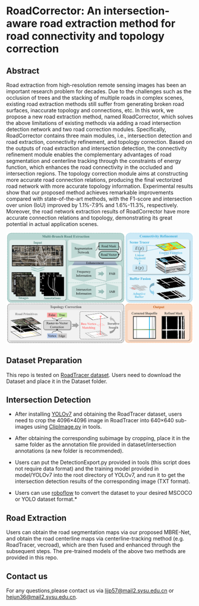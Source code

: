 # RoadCorrector: An intersection-aware road extraction method for road connectivity and topology correction

## Abstract
  Road extraction from high-resolution remote sensing images has been an important research problem for decades. Due to the challenges such as the occlusion of trees and the stacking of multiple roads in complex scenes, existing road extraction methods still suffer from generating broken road surfaces, inaccurate topology and connections, etc. In this work, we propose a new road extraction method, named RoadCorrector, which solves the above limitations of existing methods via adding a road intersection detection network and two road correction modules. Specifically, RoadCorrector contains three main modules, i.e., intersection detection and road extraction, connectivity refinement, and topology correction. Based on the outputs of road extraction and intersection detection, the connectivity refinement module enables the complementary advantages of road segmentation and centerline tracking through the constraints of energy function, which enhances the road connectivity in the occluded and intersection regions. The topology correction module aims at constructing more accurate road connection relations, producing the final vectorized road network with more accurate topology information. Experimental results show that our proposed method achieves remarkable improvements compared with state-of-the-art methods, with the F1-score and intersection over union (IoU) improved by 1.1%-7.9% and 1.6%-11.3%, respectively.
Moreover, the road network extraction results of RoadCorrector have more accurate connection relations and topology, demonstrating its great potential in actual application scenes. 

   ![overview](figures/pipeline6_R.png)

## Dataset Preparation

This repo is tested on [RoadTracer dataset](https://roadmaps.csail.mit.edu/roadtracer). Users need to download the Dataset and place it in the Dataset folder.

## Intersection Detection

 * After installing [YOLOv7](https://github.com/WongKinYiu/yolov7) and obtaining the RoadTracer dataset, users need to crop the 4096×4096 image in RoadTracer into 640×640 sub-images using [ClipImage.py](https://github.com/Lijp411/RoadCorrector/blob/main/tools/ClipImage.py) in tools.

 * After obtaining the corresponding subimage by cropping, place it in the same folder as the annotation file provided in dataset/intersection annotations (a new folder is recommended).

 * Users can put the DetectionExport.py provided in tools (this script does not require data format) and the training model provided in model/YOLOv7 into the root directory of YOLOv7, and run it to get the intersection detection results of the corresponding image (TXT format).

 * Users can use [roboflow](https://roboflow.com/) to convert the dataset to your desired MSCOCO or YOLO dataset format.*

## Road Extraction

Users can obtain the road segmentation maps via our proposed MBRE-Net, and obtain the road centerline maps via centerline-tracking method (e.g. RoadTracer, vecroad), which are then fused and enhanced through the subsequent steps. The pre-trained models of the above two methods are provided in this repo.

## Contact us

For any questions,please contact us via lijp57@mail2.sysu.edu.cn or hejun36@mail2.sysu.edu.cn.

